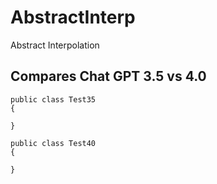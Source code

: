 # AbstractInterp
Abstract Interpolation

## Compares Chat GPT 3.5 vs 4.0

```
public class Test35
{

}
```


```
public class Test40
{

}
```
